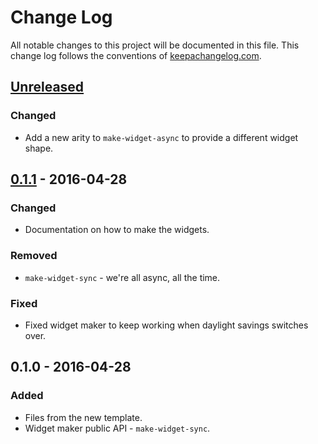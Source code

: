 # Change Log
All notable changes to this project will be documented in this file. This change log follows the conventions of [keepachangelog.com](http://keepachangelog.com/).

## [Unreleased]
### Changed
- Add a new arity to `make-widget-async` to provide a different widget shape.

## [0.1.1] - 2016-04-28
### Changed
- Documentation on how to make the widgets.

### Removed
- `make-widget-sync` - we're all async, all the time.

### Fixed
- Fixed widget maker to keep working when daylight savings switches over.

## 0.1.0 - 2016-04-28
### Added
- Files from the new template.
- Widget maker public API - `make-widget-sync`.

[Unreleased]: https://github.com/your-name/serverless-fun/compare/0.1.1...HEAD
[0.1.1]: https://github.com/your-name/serverless-fun/compare/0.1.0...0.1.1
